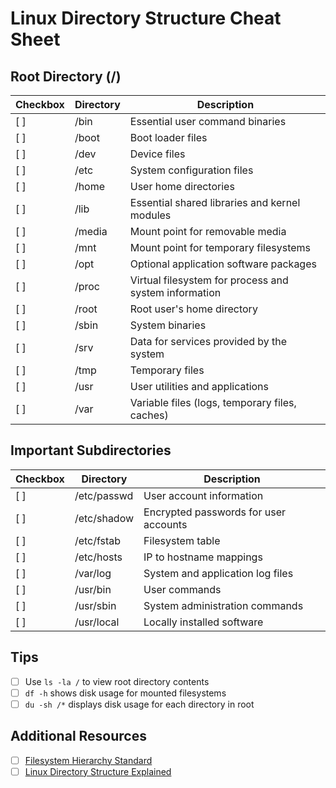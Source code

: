 # Linux Directory Structure Cheat Sheet

## Root Directory (/)

| Checkbox | Directory | Description |
|----------|-----------|-------------|
| [ ] | /bin | Essential user command binaries |
| [ ] | /boot | Boot loader files |
| [ ] | /dev | Device files |
| [ ] | /etc | System configuration files |
| [ ] | /home | User home directories |
| [ ] | /lib | Essential shared libraries and kernel modules |
| [ ] | /media | Mount point for removable media |
| [ ] | /mnt | Mount point for temporary filesystems |
| [ ] | /opt | Optional application software packages |
| [ ] | /proc | Virtual filesystem for process and system information |
| [ ] | /root | Root user's home directory |
| [ ] | /sbin | System binaries |
| [ ] | /srv | Data for services provided by the system |
| [ ] | /tmp | Temporary files |
| [ ] | /usr | User utilities and applications |
| [ ] | /var | Variable files (logs, temporary files, caches) |

## Important Subdirectories

| Checkbox | Directory | Description |
|----------|-----------|-------------|
| [ ] | /etc/passwd | User account information |
| [ ] | /etc/shadow | Encrypted passwords for user accounts |
| [ ] | /etc/fstab | Filesystem table |
| [ ] | /etc/hosts | IP to hostname mappings |
| [ ] | /var/log | System and application log files |
| [ ] | /usr/bin | User commands |
| [ ] | /usr/sbin | System administration commands |
| [ ] | /usr/local | Locally installed software |

## Tips
- [ ] Use `ls -la /` to view root directory contents
- [ ] `df -h` shows disk usage for mounted filesystems
- [ ] `du -sh /*` displays disk usage for each directory in root

## Additional Resources
- [ ] [Filesystem Hierarchy Standard](https://refspecs.linuxfoundation.org/FHS_3.0/fhs-3.0.html)
- [ ] [Linux Directory Structure Explained](https://www.linuxfoundation.org/blog/blog/classic-sysadmin-the-linux-filesystem-explained)
